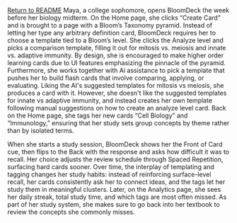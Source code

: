 [Return to README](../README.md)
Maya, a college sophomore, opens BloomDeck the week before her biology midterm. On the Home page, she clicks “Create Card” and is brought to a page with a Bloom’s Taxonomy pyramid. Instead of letting her type any arbitrary definition card, BloomDeck requires her to choose a template tied to a Bloom’s level. She clicks the Analyze level and picks a comparison template, filling it out for mitosis vs. meiosis and innate vs. adaptive immunity. By design, she is encouraged to make higher order learning cards due to UI features emphasizing the pinnacle of the pyramid. Furthermore, she works together with Ai assistance to pick a template that pushes her to build flash cards that involve comparing, applying, or evaluating. Liking the AI's suggested templates for mitosis vs meiosis, she produces a card with it. However, she doesn't like the suggested templates for innate vs adaptive immunity, and instead creates her own template following manual suggestions on how to create an analyze level card. Back on the Home page, she tags her new cards “Cell Biology” and “Immunology,” ensuring that her study sets group concepts by theme rather than by isolated terms.

When she starts a study session, BloomDeck shows her the Front of Card cue, then flips to the Back with the response and asks how difficult it was to recall. Her choice adjusts the review schedule through Spaced Repetition, surfacing hard cards sooner. Over time, the interplay of templating and tagging changes her study habits: instead of reinforcing surface-level recall, her cards consistently ask her to connect ideas, and the tags let her study them in meaningful clusters. Later, on the Analytics page, she sees her daily streak, total study time, and which tags are most often missed. As part of her study system, she makes sure to go back into her textbook to review the concepts she commonly misses.